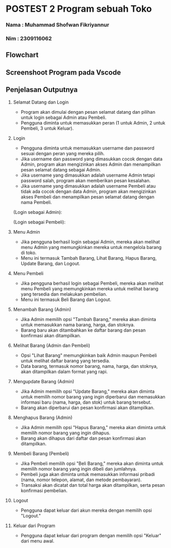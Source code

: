 # POSTEST 2 Program sebuah Toko


### Nama : Muhammad Shofwan Fikriyannur
### Nim  : 2309116062


## Flowchart




## Screenshoot Program pada Vscode





## Penjelasan Outputnya  
1. Selamat Datang dan Login
    - Program akan dimulai dengan pesan selamat datang dan pilihan untuk login sebagai Admin atau Pembeli.
    - Pengguna diminta untuk memasukkan peran (1 untuk Admin, 2 untuk Pembeli, 3 untuk Keluar).

2. Login
    - Pengguna diminta untuk memasukkan username dan password sesuai dengan peran yang mereka pilih.
    - Jika username dan password yang dimasukkan cocok dengan data Admin, program akan mengizinkan akses Admin dan menampilkan pesan selamat datang sebagai Admin.
    - Jika username yang dimasukkan adalah username Admin tetapi password salah, program akan memberikan pesan kesalahan.
    - Jika username yang dimasukkan adalah username Pembeli atau tidak ada cocok dengan data Admin, program akan mengizinkan akses Pembeli dan menampilkan pesan selamat datang dengan           nama Pembeli.

   (Login sebagai Admin):
   
   (Login sebagai Pembeli):

3. Menu Admin
    - Jika pengguna berhasil login sebagai Admin, mereka akan melihat menu Admin yang memungkinkan mereka untuk mengelola barang di toko.
    - Menu ini termasuk Tambah Barang, Lihat Barang, Hapus Barang, Update Barang, dan Logout.
  

4. Menu Pembeli
    - Jika pengguna berhasil login sebagai Pembeli, mereka akan melihat menu Pembeli yang memungkinkan mereka untuk melihat barang yang tersedia dan melakukan pembelian.
    - Menu ini termasuk Beli Barang dan Logout.
  
5. Menambah Barang (Admin)
    - Jika Admin memilih opsi "Tambah Barang," mereka akan diminta untuk memasukkan nama barang, harga, dan stoknya.
    - Barang baru akan ditambahkan ke daftar barang dan pesan konfirmasi akan ditampilkan.

6. Melihat Barang (Admin dan Pembeli)
    - Opsi "Lihat Barang" memungkinkan baik Admin maupun Pembeli untuk melihat daftar barang yang tersedia.
    - Data barang, termasuk nomor barang, nama, harga, dan stoknya, akan ditampilkan dalam format yang rapi.

7. Mengupdate Barang (Admin)
    - Jika Admin memilih opsi "Update Barang," mereka akan diminta untuk memilih nomor barang yang ingin diperbarui dan memasukkan informasi baru (nama, harga, dan stok) untuk barang           tersebut.
    - Barang akan diperbarui dan pesan konfirmasi akan ditampilkan.

8. Menghapus Barang (Admin)
    - Jika Admin memilih opsi "Hapus Barang," mereka akan diminta untuk memilih nomor barang yang ingin dihapus.
    - Barang akan dihapus dari daftar dan pesan konfirmasi akan ditampilkan.
  
9. Membeli Barang (Pembeli)
    - Jika Pembeli memilih opsi "Beli Barang," mereka akan diminta untuk memilih nomor barang yang ingin dibeli dan jumlahnya.
    - Pembeli juga akan diminta untuk memasukkan informasi pribadi (nama, nomor telepon, alamat, dan metode pembayaran).
    - Transaksi akan dicatat dan total harga akan ditampilkan, serta pesan konfirmasi pembelian.

10. Logout
    - Pengguna dapat keluar dari akun mereka dengan memilih opsi "Logout."
   
11. Keluar dari Program
    - Pengguna dapat keluar dari program dengan memilih opsi "Keluar" dari menu awal.
